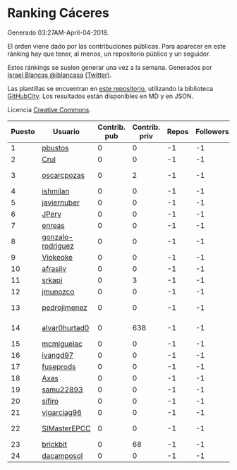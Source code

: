 # Ranking Cáceres

Generado 03:27AM-April-04-2018.

El orden viene dado por las contribuciones públicas. Para aparecer en este ránking hay que tener, al menos, un repositorio público y un seguidor.

Estos ránkings se suelen generar una vez a la semana. Generados por [Israel Blancas @iblancasa](https://github.com/iblancasa/) [(Twitter)](https://twitter.com/iblancasa).

Las plantillas se encuentran en [este repositorio](https://github.com/iblancasa/GH-Spanish-Ranking), utilizando la biblioteca [GitHubCity](https://github.com/iblancasa/GitHubCity). Los resultados están disponibles en MD y en JSON.

Licencia [Creative Commons](https://creativecommons.org/licenses/by/4.0/).

| Puesto   |  Usuario  | Contrib. pub | Contrib. priv |Repos| Followers | Desde |  Avatar  |
|----------|-----------|--------------|---------------|-----|-----------|-------|----------|
|1|[pbustos](https://github.com/pbustos)|0|0|-1|-1||![pbustos]()|
|2|[Crul](https://github.com/Crul)|0|0|-1|-1||![Crul]()|
|3|[oscarcpozas](https://github.com/oscarcpozas)|0|2|-1|-1||![oscarcpozas]()|
|4|[ishmilan](https://github.com/ishmilan)|0|0|-1|-1||![ishmilan]()|
|5|[javiernuber](https://github.com/javiernuber)|0|0|-1|-1||![javiernuber]()|
|6|[JPery](https://github.com/JPery)|0|0|-1|-1||![JPery]()|
|7|[enreas](https://github.com/enreas)|0|0|-1|-1||![enreas]()|
|8|[gonzalo-rodriguez](https://github.com/gonzalo-rodriguez)|0|0|-1|-1||![gonzalo-rodriguez]()|
|9|[Viokeoke](https://github.com/Viokeoke)|0|0|-1|-1||![Viokeoke]()|
|10|[afrasilv](https://github.com/afrasilv)|0|0|-1|-1||![afrasilv]()|
|11|[srkapi](https://github.com/srkapi)|0|3|-1|-1||![srkapi]()|
|12|[jmunozco](https://github.com/jmunozco)|0|0|-1|-1||![jmunozco]()|
|13|[pedrojimenez](https://github.com/pedrojimenez)|0|0|-1|-1||![pedrojimenez]()|
|14|[alvar0hurtad0](https://github.com/alvar0hurtad0)|0|638|-1|-1||![alvar0hurtad0]()|
|15|[mcmiguelac](https://github.com/mcmiguelac)|0|0|-1|-1||![mcmiguelac]()|
|16|[ivangd97](https://github.com/ivangd97)|0|0|-1|-1||![ivangd97]()|
|17|[fuseprods](https://github.com/fuseprods)|0|0|-1|-1||![fuseprods]()|
|18|[Axas](https://github.com/Axas)|0|0|-1|-1||![Axas]()|
|19|[samu22893](https://github.com/samu22893)|0|0|-1|-1||![samu22893]()|
|20|[sifiro](https://github.com/sifiro)|0|0|-1|-1||![sifiro]()|
|21|[vjgarciag96](https://github.com/vjgarciag96)|0|0|-1|-1||![vjgarciag96]()|
|22|[SIMasterEPCC](https://github.com/SIMasterEPCC)|0|0|-1|-1||![SIMasterEPCC]()|
|23|[brickbit](https://github.com/brickbit)|0|68|-1|-1||![brickbit]()|
|24|[dacamposol](https://github.com/dacamposol)|0|0|-1|-1||![dacamposol]()|
